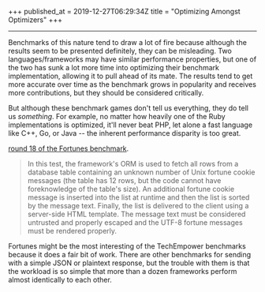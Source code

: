 +++
published_at = 2019-12-27T06:29:34Z
title = "Optimizing Amongst Optimizers"
+++

---

Benchmarks of this nature tend to draw a lot of fire because although the results seem to be presented definitely, they can be misleading. Two languages/frameworks may have similar performance properties, but one of the two has sunk a lot more time into optimizing their benchmark implementation, allowing it to pull ahead of its mate. The results tend to get more accurate over time as the benchmark grows in popularity and receives more contributions, but they should be considered critically.

But although these benchmark games don't tell us everything, they do tell us _something_. For example, no matter how heavily one of the Ruby implementations is optimized, it'll never beat PHP, let alone a fast language like C++, Go, or Java -- the inherent performance disparity is too great.

[round 18 of the Fortunes benchmark](https://www.techempower.com/benchmarks/#section=data-r18&hw=ph&test=fortune).

> In this test, the framework's ORM is used to fetch all rows from a database table containing an unknown number of Unix fortune cookie messages (the table has 12 rows, but the code cannot have foreknowledge of the table's size). An additional fortune cookie message is inserted into the list at runtime and then the list is sorted by the message text. Finally, the list is delivered to the client using a server-side HTML template. The message text must be considered untrusted and properly escaped and the UTF-8 fortune messages must be rendered properly.

Fortunes might be the most interesting of the TechEmpower benchmarks because it does a fair bit of work. There are other benchmarks for sending with a simple JSON or plaintext response, but the trouble with them is that the workload is so simple that more than a dozen frameworks perform almost identically to each other.
